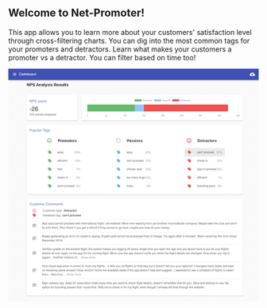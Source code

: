 ## Welcome to Net-Promoter!

This app allows you to learn more about your customers' satisfaction level through cross-filtering charts. You can dig into the most common tags for your promoters and detractors. Learn what makes your customers a promoter vs a detractor. You can filter based on time too!

![Image of net-promoter](https://github.com/dilanustek/Promoter/blob/master/src/screenshot.png)
